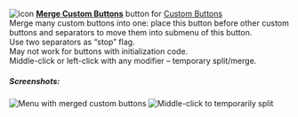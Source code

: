 ![icon](https://raw.github.com/Infocatcher/Custom_Buttons/master/Merge_Custom_Buttons/icon.png)&nbsp;<a href="http://infocatcher.github.io/Custom_Buttons/install/mergeCustomButtons.html"><strong>Merge Custom Buttons</strong></a> button for [Custom Buttons](https://addons.mozilla.org/addon/custom-buttons/)
<br>Merge many custom buttons into one: place this button before other custom buttons and separators to move them into submenu of this button.
<br>Use two separators as “stop” flag.
<br>May not work for buttons with initialization code.
<br>Middle-click or left-click with any modifier – temporary split/merge.

##### Screenshots:
<img src="https://raw.github.com/Infocatcher/Custom_Buttons/master/Merge_Custom_Buttons/screenshots/menu_with_merged_custom_buttons.png" alt="Menu with merged custom buttons" align="top">&nbsp;<img src="https://raw.github.com/Infocatcher/Custom_Buttons/master/Merge_Custom_Buttons/screenshots/temporarily_split.png" alt="Middle-click to temporarily split" align="top">